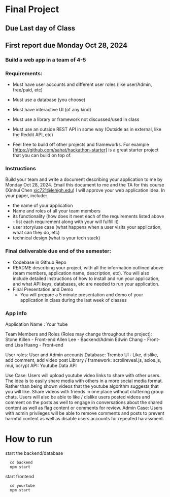 # Final Project

## Due Last day of Class
## First report due Monday Oct 28, 2024

### Build a web app in a team of 4-5

### Requirements:
* Must have user accounts and different user roles (like user/Admin, free/paid, etc)
* Must use a database (you choose)
* Must have interactive UI (of any kind)
* Must use a library or framework not discussed/used in class
* Must use an outside REST API in some way (Outside as in external, like the Reddit API, etc)

* Feel free to build off other projects and frameworks. For example [https://github.com/sahat/hackathon-starter] is a great starter project that you can build on top of. 

### Instructions
Build your team and write a document describing your application to me by Monday Oct 28, 2024. Email this document to me and the TA for this course (Xinhui Chen xic721@lehigh.edu)  I will approve your web application idea. In your paper, include:
* the name of your application
* Name and roles of all your team members
* its functionality (how does it meet each of the requirements listed above - list each requirement along with your will fulfill it)
* user story/use case (what happens when a user visits your application, what can they do, etc)
* technical design (what is your tech stack)


### Final deliverable due end of the semester:
* Codebase in Github Repo
* README describing your project, with all the information outlined above (team members, application name, description, etc). You will also include detailed instructions of how to install and run your application, and what API keys, databases, etc are needed to run your application.
* Final Presentation and Demo
  * You will prepare a 5 minute presentation and demo of your application in class during the last week of classes

### App info

Application Name : Your ‘tube 

Team Members and Roles (Roles may change throughout the project):
Stone Killen - Front-end
Allen Lee - Backend/Admin
Edwin Chang - Front-end
Lisa Huang - Front-end

User roles: User and Admin accounts 
Database: Trembo
UI : Like, dislike, add comment, add video post
Library / framework: scrollreveal.js, axios.js, mui, bcrypt 
API: Youtube Data API

Use Case: Users will upload youtube video links to share with other users. The idea is to easily share media with others in a more social media format. Rather than being shown videos that the youtube algorithm suggests that you will like. Share videos with friends in one place without cluttering group chats. Users will also be able to like / dislike users posted videos and comment on the posts as well to engage in conversations about the shared content as well as flag content or comments for review. 
Admin Case: Users with admin privileges will be able to remove comments and posts to prevent harmful content as well as disable users accounts for repeated harassment. 

# How to run
start the backend/database
```
  cd backend
  npm start
```

  start frontend
```
  cd yourtube
  npm start
```